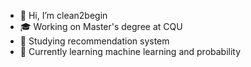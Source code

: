 - 👋 Hi, I’m clean2begin
- 🎓 Working on Master's degree at CQU
- 👀 Studying recommendation system
- 🌱 Currently learning machine learning and probability

<!---
clean2begin/clean2begin is a ✨ special ✨ repository because its `README.md` (this file) appears on your GitHub profile.
You can click the Preview link to take a look at your changes.
--->
